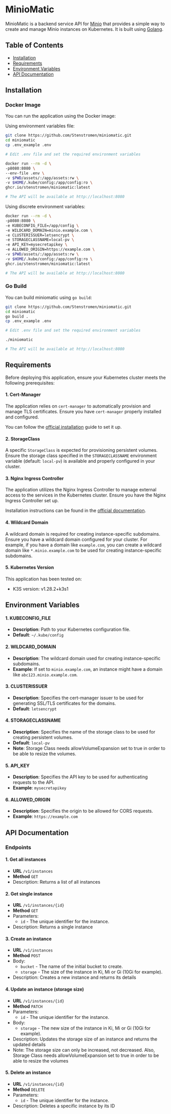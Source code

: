# MinioMatic

MinioMatic is a backend service API for [Minio](https://minio.io/) that provides a simple way to create and manage Minio instances on Kubernetes. It is built using [Golang](https://golang.org/).

## Table of Contents
* [Installation](#installation)
* [Requirements](#requirements)
* [Environment Variables](#environment-variables)
* [API Documentation](#api-documentation)

## Installation

### Docker Image
You can run the application using the Docker image:

Using environment variables file:
```bash
git clone https://github.com/Stenstromen/miniomatic.git
cd miniomatic
cp .env_example .env

# Edit .env file and set the required environment variables

docker run --rm -d \
-p8080:8080 \
--env-file .env \
-v $PWD/assets/:/app/assets:rw \
-v $HOME/.kube/config:/app/config:ro \
ghcr.io/stenstromen/miniomatic:latest

# The API will be available at http://localhost:8080
```

Using discrete environment variables:
```bash
docker run --rm -d \
-p8080:8080 \
-e KUBECONFIG_FILE=/app/config \
-e WILDCARD_DOMAIN=minio.example.com \
-e CLUSTERISSUER=letsencrypt \
-e STORAGECLASSNAME=local-pv \
-e API_KEY=mysecretapikey \
-e ALLOWED_ORIGIN=https://example.com \
-v $PWD/assets/:/app/assets:rw \
-v $HOME/.kube/config:/app/config:ro \
ghcr.io/stenstromen/miniomatic:latest

# The API will be available at http://localhost:8080
```

### Go Build
You can build miniomatic using `go build`:

```bash
git clone https://github.com/Stenstromen/miniomatic.git
cd miniomatic
go build .
cp .env_example .env

# Edit .env file and set the required environment variables

./miniomatic

# The API will be available at http://localhost:8080
```

## Requirements

Before deploying this application, ensure your Kubernetes cluster meets the following prerequisites:

#### 1. Cert-Manager
The application relies on `cert-manager` to automatically provision and manage TLS certificates. Ensure you have `cert-manager` properly installed and configured.

You can follow the [official installation](https://cert-manager.io/docs/installation/kubernetes/) guide to set it up.

#### 2. StorageClass
A specific `StorageClass` is expected for provisioning persistent volumes. Ensure the storage class specified in the `STORAGECLASSNAME` environment variable (default: `local-pv`) is available and properly configured in your cluster.

#### 3. Nginx Ingress Controller
The application utilizes the Nginx Ingress Controller to manage external access to the services in the Kubernetes cluster. Ensure you have the Nginx Ingress Controller set up.

Installation instructions can be found in the [official documentation](https://kubernetes.github.io/ingress-nginx/deploy/).

#### 4. Wildcard Domain
A wildcard domain is required for creating instance-specific subdomains. Ensure you have a wildcard domain configured for your cluster. For example, if you have a domain like `example.com`, you can create a wildcard domain like `*.minio.example.com` to be used for creating instance-specific subdomains.

#### 5. Kubernetes Version
This application has been tested on:
* K3S version: v1.28.2+k3s1

## Environment Variables

#### 1. KUBECONFIG_FILE
* **Description**: Path to your Kubernetes configuration file.
* **Default**: `~/.kube/config`

#### 2. WILDCARD_DOMAIN
* **Description**: The wildcard domain used for creating instance-specific subdomains.
* **Example**: If set to `minio.example.com`, an instance might have a domain like `abc123.minio.example.com`.

#### 3. CLUSTERISSUER
* **Description**: Specifies the cert-manager issuer to be used for generating SSL/TLS certificates for the domains.
* **Default**: `letsencrypt`

#### 4. STORAGECLASSNAME
* **Description**: Specifies the name of the storage class to be used for creating persistent volumes.
* **Default**: `local-pv`
* **Note**: Storage Class needs allowVolumeExpansion set to true in order to be able to resize the volumes.

#### 5. API_KEY
* **Description**: Specifies the API key to be used for authenticating requests to the API.
* **Example**: `mysecretapikey`

#### 6. ALLOWED_ORIGIN
* **Description**: Specifies the origin to be allowed for CORS requests.
* **Example**: `https://example.com`

## API Documentation

### Endpoints

#### 1. Get all instances
* **URL** `/v1/instances`
* **Method** `GET`
* Description: Returns a list of all instances

#### 2. Get single instance
* **URL** `/v1/instances/{id}`
* **Method** `GET`
* Parameters: 
  * `id` - The unique identifier for the instance.
* Description: Returns a single instance

#### 3. Create an instance
* **URL** `/v1/instances`
* **Method** `POST`
* Body:
  * `bucket` - The name of the initial bucket to create.
  * `storage` - The size of the instance in Ki, Mi or Gi (10Gi for example). 
* Description: Creates a new instance and returns its details

#### 4. Update an instance (storage size)
* **URL** `/v1/instances/{id}`
* **Method** `PATCH`
* Parameters: 
  * `id` - The unique identifier for the instance.
* Body:
  * `storage` - The new size of the instance in Ki, Mi or Gi (10Gi for example).
* Description: Updates the storage size of an instance and returns the updated details
* Note: The storage size can only be increased, not decreased. Also, Storage Class needs allowVolumeExpansion set to true in order to be able to resize the volumes

#### 5. Delete an instance
* **URL** `/v1/instances/{id}`
* **Method** `DELETE`
* Parameters: 
  * `id` - The unique identifier for the instance.
* Description: Deletes a specific instance by its ID
